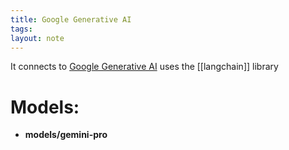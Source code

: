 ```yaml
---
title: Google Generative AI
tags: 
layout: note
---
```

It connects to [Google Generative AI](https://cloud.google.com/ai/generative-ai?hl=en)
uses the [[langchain]] library


# Models:
- **models/gemini-pro**